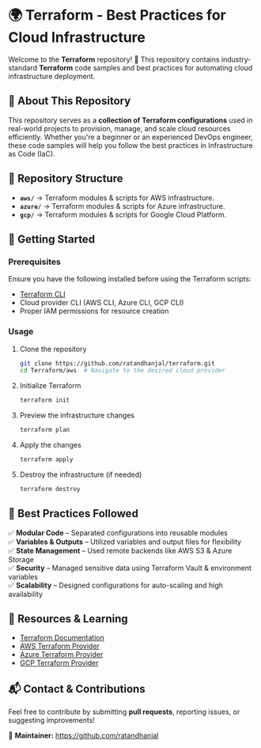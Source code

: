 # 🌍 Terraform - Best Practices for Cloud Infrastructure  

Welcome to the **Terraform** repository! 🚀 This repository contains industry-standard **Terraform** code samples and best practices for automating cloud infrastructure deployment.  

## 📌 About This Repository  
This repository serves as a **collection of Terraform configurations** used in real-world projects to provision, manage, and scale cloud resources efficiently. Whether you're a beginner or an experienced DevOps engineer, these code samples will help you follow the best practices in Infrastructure as Code (IaC).  

## 📂 Repository Structure  
- **`aws/`** → Terraform modules & scripts for AWS infrastructure.  
- **`azure/`** → Terraform modules & scripts for Azure infrastructure.  
- **`gcp/`** → Terraform modules & scripts for Google Cloud Platform.  

## 🚀 Getting Started  
### **Prerequisites**  
Ensure you have the following installed before using the Terraform scripts:  
- [Terraform CLI](https://developer.hashicorp.com/terraform/downloads)  
- Cloud provider CLI (AWS CLI, Azure CLI, GCP CLI)  
- Proper IAM permissions for resource creation  

### **Usage**  
1. Clone the repository  
   ```sh
   git clone https://github.com/ratandhanjal/terraform.git
   cd Terraform/aws  # Navigate to the desired cloud provider

2. Initialize Terraform
   ```sh
   terraform init
   
3. Preview the infrastructure changes
   ```sh
   terraform plan

4. Apply the changes
   ```sh
   terraform apply

5. Destroy the infrastructure (if needed)
   ```sh
   terraform destroy

## 🎯 Best Practices Followed  
✅ **Modular Code** – Separated configurations into reusable modules  
✅ **Variables & Outputs** – Utilized variables and output files for flexibility  
✅ **State Management** – Used remote backends like AWS S3 & Azure Storage  
✅ **Security** – Managed sensitive data using Terraform Vault & environment variables  
✅ **Scalability** – Designed configurations for auto-scaling and high availability  

## 📖 Resources & Learning  
- [Terraform Documentation](https://developer.hashicorp.com/terraform/docs)  
- [AWS Terraform Provider](https://registry.terraform.io/providers/hashicorp/aws/latest)  
- [Azure Terraform Provider](https://registry.terraform.io/providers/hashicorp/azurerm/latest)  
- [GCP Terraform Provider](https://registry.terraform.io/providers/hashicorp/google/latest)  

## 📬 Contact & Contributions  
Feel free to contribute by submitting **pull requests**, reporting issues, or suggesting improvements!  

👤 **Maintainer:**  https://github.com/ratandhanjal 




